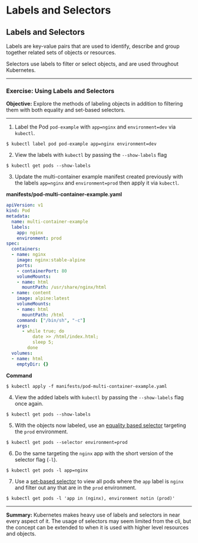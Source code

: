 # Labels and Selectors

## Labels and Selectors
Labels are key-value pairs that are used to identify, describe and group together related sets of objects or
resources.

Selectors use labels to filter or select objects, and are used throughout Kubernetes.

---

### Exercise: Using Labels and Selectors
**Objective:** Explore the methods of labeling objects in addition to filtering them with both equality and
set-based selectors.

---

1) Label the Pod `pod-example` with `app=nginx` and `environment=dev` via `kubectl`.

```
$ kubectl label pod pod-example app=nginx environment=dev
```

2) View the labels with `kubectl` by passing the `--show-labels` flag
```
$ kubectl get pods --show-labels
```

3) Update the multi-container example manifest created previously with the labels `app=nginx` and `environment=prod`
then apply it via `kubectl`.

**manifests/pod-multi-container-example.yaml**
```yaml
apiVersion: v1
kind: Pod
metadata:
  name: multi-container-example
  labels:
    app: nginx
    environment: prod
spec:
  containers:
  - name: nginx
    image: nginx:stable-alpine
    ports:
    - containerPort: 80
    volumeMounts:
    - name: html
      mountPath: /usr/share/nginx/html
  - name: content
    image: alpine:latest
    volumeMounts:
    - name: html
      mountPath: /html
    command: ["/bin/sh", "-c"]
    args:
      - while true; do
          date >> /html/index.html;
          sleep 5;
        done
  volumes:
  - name: html
    emptyDir: {}
```

**Command**
```
$ kubectl apply -f manifests/pod-multi-container-example.yaml
```

4) View the added labels with `kubectl` by passing the `--show-labels` flag once again.
```
$ kubectl get pods --show-labels
```

5) With the objects now labeled, use an [equality based selector](https://kubernetes.io/docs/concepts/overview/working-with-objects/labels/#equality-based-requirement) 
targeting the `prod` environment.

```
$ kubectl get pods --selector environment=prod
```

6) Do the same targeting the `nginx` app with the short version of the selector flag (`-l`).
```
$ kubectl get pods -l app=nginx
```

7) Use a [set-based selector](https://kubernetes.io/docs/concepts/overview/working-with-objects/labels/#set-based-requirement)
to view all pods where the `app` label is `nginx` and filter out any that are in the `prod` environment.

```
$ kubectl get pods -l 'app in (nginx), environment notin (prod)'
```

---

**Summary:** Kubernetes makes heavy use of labels and selectors in near every aspect of it. The usage of selectors
may seem limited from the cli, but the concept can be extended to when it is used with higher level resources and
objects.

